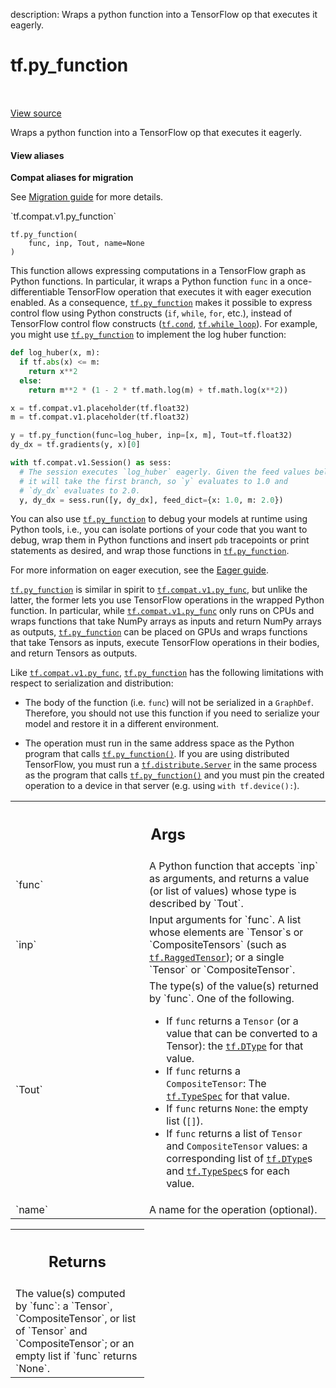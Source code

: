 description: Wraps a python function into a TensorFlow op that executes it eagerly.

<div itemscope itemtype="http://developers.google.com/ReferenceObject">
<meta itemprop="name" content="tf.py_function" />
<meta itemprop="path" content="Stable" />
</div>

# tf.py_function

<!-- Insert buttons and diff -->

<table class="tfo-notebook-buttons tfo-api nocontent" align="left">

</table>

<a target="_blank" href="/code/stable/tensorflow/python/ops/script_ops.py">View source</a>



Wraps a python function into a TensorFlow op that executes it eagerly.

<section class="expandable">
  <h4 class="showalways">View aliases</h4>
  <p>
<b>Compat aliases for migration</b>
<p>See
<a href="https://www.tensorflow.org/guide/migrate">Migration guide</a> for
more details.</p>
<p>`tf.compat.v1.py_function`</p>
</p>
</section>

<pre class="devsite-click-to-copy prettyprint lang-py tfo-signature-link">
<code>tf.py_function(
    func, inp, Tout, name=None
)
</code></pre>



<!-- Placeholder for "Used in" -->

This function allows expressing computations in a TensorFlow graph as
Python functions. In particular, it wraps a Python function `func`
in a once-differentiable TensorFlow operation that executes it with eager
execution enabled. As a consequence, <a href="../tf/py_function.md"><code>tf.py_function</code></a> makes it
possible to express control flow using Python constructs (`if`, `while`,
`for`, etc.), instead of TensorFlow control flow constructs (<a href="../tf/cond.md"><code>tf.cond</code></a>,
<a href="../tf/while_loop.md"><code>tf.while_loop</code></a>). For example, you might use <a href="../tf/py_function.md"><code>tf.py_function</code></a> to
implement the log huber function:

```python
def log_huber(x, m):
  if tf.abs(x) <= m:
    return x**2
  else:
    return m**2 * (1 - 2 * tf.math.log(m) + tf.math.log(x**2))

x = tf.compat.v1.placeholder(tf.float32)
m = tf.compat.v1.placeholder(tf.float32)

y = tf.py_function(func=log_huber, inp=[x, m], Tout=tf.float32)
dy_dx = tf.gradients(y, x)[0]

with tf.compat.v1.Session() as sess:
  # The session executes `log_huber` eagerly. Given the feed values below,
  # it will take the first branch, so `y` evaluates to 1.0 and
  # `dy_dx` evaluates to 2.0.
  y, dy_dx = sess.run([y, dy_dx], feed_dict={x: 1.0, m: 2.0})
```

You can also use <a href="../tf/py_function.md"><code>tf.py_function</code></a> to debug your models at runtime
using Python tools, i.e., you can isolate portions of your code that
you want to debug, wrap them in Python functions and insert `pdb` tracepoints
or print statements as desired, and wrap those functions in
<a href="../tf/py_function.md"><code>tf.py_function</code></a>.

For more information on eager execution, see the
[Eager guide](https://tensorflow.org/guide/eager).

<a href="../tf/py_function.md"><code>tf.py_function</code></a> is similar in spirit to <a href="../tf/compat/v1/py_func.md"><code>tf.compat.v1.py_func</code></a>, but unlike
the latter, the former lets you use TensorFlow operations in the wrapped
Python function. In particular, while <a href="../tf/compat/v1/py_func.md"><code>tf.compat.v1.py_func</code></a> only runs on CPUs
and
wraps functions that take NumPy arrays as inputs and return NumPy arrays as
outputs, <a href="../tf/py_function.md"><code>tf.py_function</code></a> can be placed on GPUs and wraps functions
that take Tensors as inputs, execute TensorFlow operations in their bodies,
and return Tensors as outputs.

Like <a href="../tf/compat/v1/py_func.md"><code>tf.compat.v1.py_func</code></a>, <a href="../tf/py_function.md"><code>tf.py_function</code></a> has the following limitations
with respect to serialization and distribution:

* The body of the function (i.e. `func`) will not be serialized in a
  `GraphDef`. Therefore, you should not use this function if you need to
  serialize your model and restore it in a different environment.

* The operation must run in the same address space as the Python program
  that calls <a href="../tf/py_function.md"><code>tf.py_function()</code></a>. If you are using distributed
  TensorFlow, you must run a <a href="../tf/distribute/Server.md"><code>tf.distribute.Server</code></a> in the same process as the
  program that calls <a href="../tf/py_function.md"><code>tf.py_function()</code></a> and you must pin the created
  operation to a device in that server (e.g. using `with tf.device():`).


<!-- Tabular view -->
 <table class="responsive fixed orange">
<colgroup><col width="214px"><col></colgroup>
<tr><th colspan="2"><h2 class="add-link">Args</h2></th></tr>

<tr>
<td>
`func`
</td>
<td>
A Python function that accepts `inp` as arguments, and returns a
value (or list of values) whose type is described by `Tout`.
</td>
</tr><tr>
<td>
`inp`
</td>
<td>
Input arguments for `func`.  A list whose elements are `Tensor`s or
`CompositeTensors` (such as <a href="../tf/RaggedTensor.md"><code>tf.RaggedTensor</code></a>); or a single `Tensor` or
`CompositeTensor`.
</td>
</tr><tr>
<td>
`Tout`
</td>
<td>
The type(s) of the value(s) returned by `func`.  One of the
following.

* If `func` returns a `Tensor` (or a value that can be converted to a
  Tensor): the <a href="../tf/dtypes/DType.md"><code>tf.DType</code></a> for that value.
* If `func` returns a `CompositeTensor`: The <a href="../tf/TypeSpec.md"><code>tf.TypeSpec</code></a> for that value.
* If `func` returns `None`: the empty list (`[]`).
* If `func` returns a list of `Tensor` and `CompositeTensor` values:
  a corresponding list of <a href="../tf/dtypes/DType.md"><code>tf.DType</code></a>s and <a href="../tf/TypeSpec.md"><code>tf.TypeSpec</code></a>s for each value.
</td>
</tr><tr>
<td>
`name`
</td>
<td>
A name for the operation (optional).
</td>
</tr>
</table>



<!-- Tabular view -->
 <table class="responsive fixed orange">
<colgroup><col width="214px"><col></colgroup>
<tr><th colspan="2"><h2 class="add-link">Returns</h2></th></tr>
<tr class="alt">
<td colspan="2">
The value(s) computed by `func`: a `Tensor`, `CompositeTensor`, or list of
`Tensor` and `CompositeTensor`; or an empty list if `func` returns `None`.
</td>
</tr>

</table>

